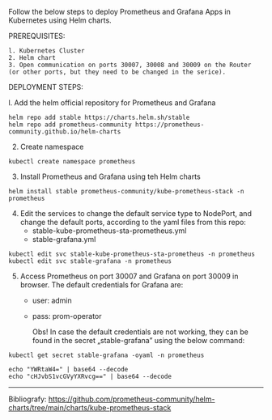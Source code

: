 Follow the below steps to deploy Prometheus and Grafana Apps in Kubernetes using Helm charts.

PREREQUISITES:

    l. Kubernetes Cluster
    2. Helm chart
    3. Open communication on ports 30007, 30008 and 30009 on the Router (or other ports, but they need to be changed in the serice).

DEPLOYMENT STEPS:

  l. Add the helm official repository for Prometheus and Grafana 

    helm repo add stable https://charts.helm.sh/stable
    helm repo add prometheus-community https://prometheus-community.github.io/helm-charts
    
  2. Create namespace
     
    kubectl create namespace prometheus

  3. Install Prometheus and Grafana using teh Helm charts

    helm install stable prometheus-community/kube-prometheus-stack -n prometheus

  4. Edit the services to change the default service type to NodePort, and change the default ports, according to the yaml files from this repo:
     - stable-kube-prometheus-sta-prometheus.yml
     - stable-grafana.yml

    kubectl edit svc stable-kube-prometheus-sta-prometheus -n prometheus
    kubectl edit svc stable-grafana -n prometheus

  5. Access Prometheus on port 30007 and Grafana on port 30009 in browser. The default credentials for Grafana are:
     - user: admin
     - pass: prom-operator
    
       Obs! In case the default credentials are not working, they can be found in the secret „stable-grafana” using the below command:
       
    kubectl get secret stable-grafana -oyaml -n prometheus
    
    echo "YWRtaW4=" | base64 --decode
    echo "cHJvbS1vcGVyYXRvcg==" | base64 --decode



---
Bibliografy: https://github.com/prometheus-community/helm-charts/tree/main/charts/kube-prometheus-stack
